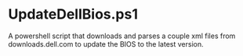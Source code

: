 # UpdateDellBios.ps1
A powershell script that downloads and parses a couple xml files from downloads.dell.com to update the BIOS to the latest version.
